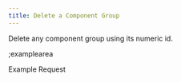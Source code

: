 ```yaml
---
title: Delete a Component Group
---
```


Delete any component group using its numeric id.

;examplearea

Example Request

<RequestExample url="https://mapi.storyblok.com/v1/spaces/606/component_groups/4123" httpMethod="DELETE"></RequestExample>
